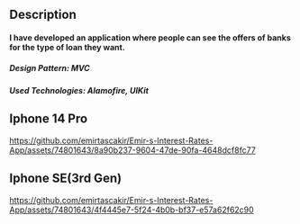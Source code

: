 ## Description
#### I have developed an application where people can see the offers of banks for the type of loan they want.

##### Design Pattern: MVC
##### Used Technologies: Alamofire, UIKit


## Iphone 14 Pro

https://github.com/emirtascakir/Emir-s-Interest-Rates-App/assets/74801643/8a90b237-9604-47de-90fa-4648dcf8fc77

## Iphone SE(3rd Gen)

https://github.com/emirtascakir/Emir-s-Interest-Rates-App/assets/74801643/4f4445e7-5f24-4b0b-bf37-e57a62f62c90

